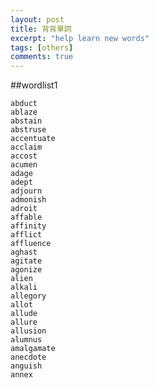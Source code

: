 ```yaml
---
layout: post
title: 背背單詞
excerpt: "help learn new words"
tags: [others]
comments: true
---
```


##wordlist1

	abduct
	ablaze
	abstain
	abstruse
	accentuate
	acclaim
	accost
	acumen
	adage
	adept
	adjourn
	admonish
	adroit
	affable
	affinity
	afflict
	affluence
	aghast
	agitate
	agonize
	alien
	alkali
	allegory
	allot
	allude
	allure
	allusion
	alumnus
	amalgamate
	anecdote
	anguish
	annex

